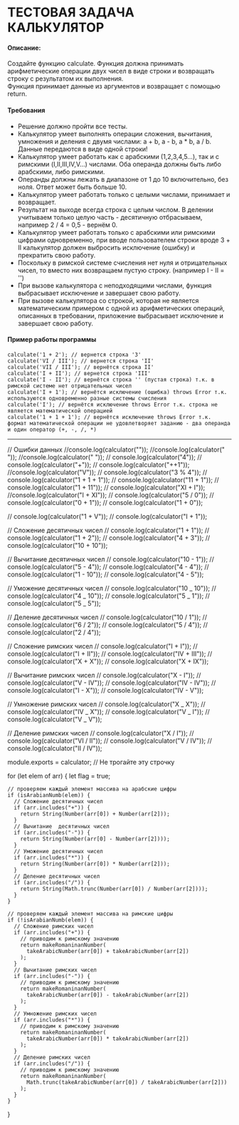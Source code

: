 # ТЕСТОВАЯ ЗАДАЧА КАЛЬКУЛЯТОР<br />

#### Описание:

Создайте функцию calculate. Функция должна принимать арифметические операции двух чисел в виде строки и возвращать строку с результатом их выполнения.<br />
Функция принимает данные из аргументов и возвращает с помощью return.

#### Требования

- Решение должно пройти все тесты.
- Калькулятор умеет выполнять операции сложения, вычитания, умножения и деления с двумя числами: a + b, a - b, a \* b, a / b. Данные передаются в виде одной строки!
- Калькулятор умеет работать как с арабскими (1,2,3,4,5…), так и с римскими (I,II,III,IV,V…) числами. Оба операнда должны быть либо арабскими, либо римскими.
- Операнды должны лежать в диапазоне от 1 до 10 включительно, без ноля. Ответ может быть больше 10.
- Калькулятор умеет работать только с целыми числами, принимает и возвращает.
- Результат на выходе всегда строка с целым числом. В делении учитываем только целую часть - десятичную отбрасываем, например 2 / 4 = 0,5 - вернём 0.
- Калькулятор умеет работать только с арабскими или римскими цифрами одновременно, при вводе пользователем строки вроде 3 + II калькулятор должен выбросить исключение (ошибку) и прекратить свою работу.
- Поскольку в римской системе счисления нет нуля и отрицательных чисел, то вместо них возвращаем пустую строку. (например I - II = '')
- При вызове калькулятора с неподходящими числами, функция выбрасывает исключение и завершает свою работу.
- При вызове калькулятора со строкой, которая не является математическим примером с одной из арифметических операций, описанных в требовании, приложение выбрасывает исключение и завершает свою работу.

#### Пример работы программы

```
calculate('1 + 2'); // вернется строка '3'
calculate('VI / III'); // вернется строка 'II'
calculate('VII / III'); // вернётся строка II'
calculate('I + II'); // вернется строка 'III'
calculate('I - II'); // вернётся строка '' (пустая строка) т.к. в римской системе нет отрицательных чисел
calculate('I + 1'); // вернётся исключение (ошибка) throws Error т.к. используются одновременно разные системы счисления
calculate('I'); // вернётся исключение throws Error т.к. строка не является математической операцией
calculate('1 + 1 + 1'); // вернётся исключение throws Error т.к. формат математической операции не удовлетворяет заданию - два операнда и один оператор (+, -, /, *)
```

---

// Ошибки данных
//console.log(calculator(""));
//console.log(calculator(" "));
//console.log(calculator(" "));
// console.log(calculator("4"));
// console.log(calculator("+"));
// console.log(calculator("++1"));
//console.log(calculator("V"));
// console.log(calculator("3 % 4"));
// console.log(calculator("1 + 1 + 1"));
// console.log(calculator("11 + 1"));
// console.log(calculator("1 + 11"));
// console.log(calculator("XI + I"));
//console.log(calculator("I + XI"));
// console.log(calculator("5 / 0"));
// console.log(calculator("0 + 1"));
// console.log(calculator("1 + 0"));

// console.log(calculator("1 + V"));
// console.log(calculator("I + 1"));

// Сложение десятичных чисел
// console.log(calculator("1 + 1"));
// console.log(calculator("1 + 2"));
// console.log(calculator("4 + 3"));
// console.log(calculator("10 + 10"));

// Вычитание десятичных чисел
// console.log(calculator("10 - 1"));
// console.log(calculator("5 - 4"));
// console.log(calculator("4 - 4"));
// console.log(calculator("1 - 10"));
// console.log(calculator("4 - 5"));

// Уможение десятичных чисел
// console.log(calculator("10 _ 10"));
// console.log(calculator("4 _ 10"));
// console.log(calculator("5 _ 1"));
// console.log(calculator("5 _ 5"));

// Деление десятичных чисел
// console.log(calculator("10 / 1"));
// console.log(calculator("6 / 2"));
// console.log(calculator("5 / 4"));
// console.log(calculator("2 / 4"));

// Сложение римских чисел
// console.log(calculator("I + I"));
// console.log(calculator("I + II"));
// console.log(calculator("IV + III"));
// console.log(calculator("X + X"));
// console.log(calculator("X + IX"));

// Вычитание римских чисел
// console.log(calculator("X - I"));
// console.log(calculator("V - IV"));
// console.log(calculator("IV - IV"));
// console.log(calculator("I - X"));
// console.log(calculator("IV - V"));

// Умножение римских чисел
// console.log(calculator("X _ X"));
// console.log(calculator("IV _ X"));
// console.log(calculator("V _ I"));
// console.log(calculator("V _ V"));

// Деление римских чисел
// console.log(calculator("X / I"));
// console.log(calculator("VI / II"));
// console.log(calculator("V / IV"));
// console.log(calculator("II / IV"));

module.exports = calculator; // Не трогайте эту строчку

for (let elem of arr) {
let flag = true;

    // проверяем каждый элемент массива на арабские цифры
    if (isArabianNumb(elem)) {
      // Сложение десятичных чисел
      if (arr.includes("+")) {
        return String(Number(arr[0]) + Number(arr[2]));
      }
      // Вычитание  десятичных чисел
      if (arr.includes("-")) {
        return String(Number(arr[0] - Number(arr[2])));
      }
      // Уможение десятичных чисел
      if (arr.includes("*")) {
        return String(Number(arr[0]) * Number(arr[2]));
      }
      // Деление десятичных чисел
      if (arr.includes("/")) {
        return String(Math.trunc(Number(arr[0]) / Number(arr[2])));
      }
    }

    // проверяем каждый элемент массива на римские цифры
    if (!isArabianNumb(elem)) {
      // Сложение римских чисел
      if (arr.includes("+")) {
        // приводим к римскому значению
        return makeRomaninanNumber(
          takeArabicNumber(arr[0]) + takeArabicNumber(arr[2])
        );
      }
      // Вычитание римских чисел
      if (arr.includes("-")) {
        // приводим к римскому значению
        return makeRomaninanNumber(
          takeArabicNumber(arr[0]) - takeArabicNumber(arr[2])
        );
      }
      // Умножение римских чисел
      if (arr.includes("*")) {
        // приводим к римскому значению
        return makeRomaninanNumber(
          takeArabicNumber(arr[0]) * takeArabicNumber(arr[2])
        );
      }
      // Деление римских чисел
      if (arr.includes("/")) {
        // приводим к римскому значению
        return makeRomaninanNumber(
          Math.trunc(takeArabicNumber(arr[0]) / takeArabicNumber(arr[2]))
        );
      }
    }

}
